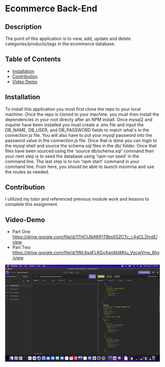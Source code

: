 # Ecommerce Back-End

## Description 
The point of this application is to view, add, update and delete categories/products/tags in the ecommerce database.

## Table of Contents

* [Installation](#installation)
* [Contribution](#contribution)
* [Video Demo](#video-demo)

## Installation 
To install this application you must first clone the repo to your local machine. Once the repo is cloned to your machine, you must then install the dependencies in your root directy after an NPM install. Once mysql2 and inquirer have been installed you must create a .env file and input the DB_NAME, DB_USER, and DB_PASSWORD fields to match what's in the connection.js file. You will also have to put your mysql password into the password value in the connection.js file. Once that is done you can login to the mysql shell and source the schema.sql files in the db/ folder. Once that files have been sourced using the 'source db/schema.sql' command then your next step is to seed the database using 'npm run seed' in the command line. The last step is to run 'npm start' command in your command line. From here, you should be able to launch insomnia and use the routes as needed. 

## Contribution 
I utilized my tutor and referenced previous module work and lessons to complete this assignment. 

## Video-Demo
* Part One
https://drive.google.com/file/d/1THCUlbNfiFITBtpXSZCTc_c4gCL2hntE/view
* Part Two
https://drive.google.com/file/d/1WL6sqFLKGvXwl4btMtju_VgcwVms_6hv/view


![Screenshot](/assets/imgs/screenshot.png)

